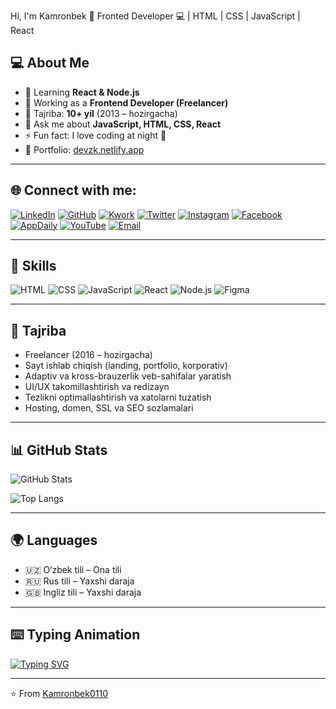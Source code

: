 Hi, I'm Kamronbek 👋
Fronted Developer 💻 | HTML | CSS | JavaScript | React

## 💻 About Me
- 🌱 Learning **React & Node.js**
- 🔭 Working as a **Frontend Developer (Freelancer)**
- 💼 Tajriba: **10+ yil** (2013 – hozirgacha)
- 💬 Ask me about **JavaScript, HTML, CSS, React**
- ⚡ Fun fact: I love coding at night 🌙
- 📂 Portfolio: [devzk.netlify.app](https://devzk.netlify.app)

---



## 🌐 Connect with me:
[![LinkedIn](https://img.shields.io/badge/LinkedIn-blue?logo=linkedin&logoColor=white)](https://www.linkedin.com/in/kamronbek-zayniddinov-888a72379/)
[![GitHub](https://img.shields.io/badge/GitHub-black?logo=github&logoColor=white)](https://github.com/Kamronbek0110)
[![Kwork](https://img.shields.io/badge/Kwork-green?logo=kwork&logoColor=white)](https://kwork.ru/user/z_kamronbek)
[![Twitter](https://img.shields.io/badge/Twitter-black?logo=x&logoColor=white)](https://x.com/Z_Kamronbek)
[![Instagram](https://img.shields.io/badge/Instagram-purple?logo=instagram&logoColor=white)](https://www.instagram.com/z_kamronbek_uz/)
[![Facebook](https://img.shields.io/badge/Facebook-blue?logo=facebook&logoColor=white)](https://www.facebook.com/profile.php?id=61579265848645)
[![AppDaily](https://img.shields.io/badge/AppDaily-black?logo=appveyor&logoColor=white)](https://app.daily.dev/z_kamronbek)
[![YouTube](https://img.shields.io/badge/YouTube-red?logo=youtube&logoColor=white)](https://www.youtube.com/@The_Coder_ZK)
[![Email](https://img.shields.io/badge/Email-red?logo=gmail&logoColor=white)](mailto:zayniddinovkamronbek668@gmail.com)


---

## 🚀 Skills
![HTML](https://img.shields.io/badge/HTML-orange?logo=html5&logoColor=white)
![CSS](https://img.shields.io/badge/CSS-blue?logo=css3&logoColor=white)
![JavaScript](https://img.shields.io/badge/JavaScript-yellow?logo=javascript&logoColor=black)
![React](https://img.shields.io/badge/React-blue?logo=react&logoColor=white)
![Node.js](https://img.shields.io/badge/Node.js-green?logo=node.js&logoColor=white)
![Figma](https://img.shields.io/badge/Figma-pink?logo=figma&logoColor=white)

---

## 💼 Tajriba
- Freelancer (2016 – hozirgacha)  
- Sayt ishlab chiqish (landing, portfolio, korporativ)  
- Adaptiv va kross-brauzerlik veb-sahifalar yaratish  
- UI/UX takomillashtirish va redizayn  
- Tezlikni optimallashtirish va xatolarni tuzatish  
- Hosting, domen, SSL va SEO sozlamalari  

---

## 📊 GitHub Stats
![GitHub Stats](https://github-readme-stats.vercel.app/api?username=Kamronbek0110&show_icons=true&theme=radical)  

![Top Langs](https://github-readme-stats.vercel.app/api/top-langs/?username=Kamronbek0110&layout=compact&theme=radical)

---

## 🌍 Languages
- 🇺🇿 O‘zbek tili – Ona tili  
- 🇷🇺 Rus tili – Yaxshi daraja  
- 🇬🇧 Ingliz tili – Yaxshi daraja  

---

## ⌨️ Typing Animation
[![Typing SVG](https://readme-typing-svg.herokuapp.com?size=24&color=ff79c6&lines=Frontend+Developer;JavaScript+%7C+React+Lover)](https://git.io/typing-svg)

---

⭐️ From [Kamronbek0110](https://github.com/Kamronbek0110)

